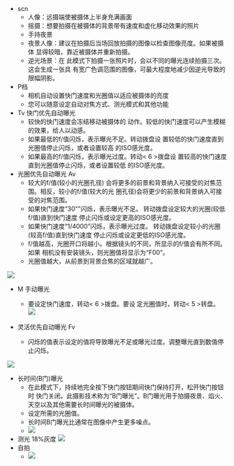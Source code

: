
- scn
  - 人像：远摄端使被摄体上半身充满画面
  - 摇摄：想要拍摄在被摄体的背景带有速度和虚化移动效果的照片
  - 手持夜景 
  - 夜景人像：建议在拍摄后当场回放拍摄的图像以检查图像亮度。如果被摄体 显得较暗，靠近被摄体并重新拍摄。
  - 逆光场景：在 此模式下拍摄一张照片时，会以不同的曝光连续拍摄三次。这会生成一张具 有宽广色调范围的图像，可最大程度地减少因逆光导致的限幅阴影。
- P档
  - 相机自动设置快门速度和光圈值以适应被摄体的亮度
  - 您可以随意设定自动对焦方式、测光模式和其他功能
- Tv 快门优先自动曝光
  - 较快的快门速度会冻结移动被摄体的 动作。较低的快门速度可以产生模糊的效果，给人以动感。
  - 如果最低的f/值闪烁，表示曝光不足。转动拨盘设 置较低的快门速度直到光圈值停止闪烁，或者设置较高 的ISO感光度。
  - 如果最高的f/值闪烁，表示曝光过度。转动< 6 >拨盘设 置较高的快门速度直到光圈值停止闪烁，或者设置较低 的ISO感光度。
- 光圈优先自动曝光 Av
  - 较大的f/值(较小的光圈孔径) 会将更多的前景和背景纳入可接受的对焦范围。相反，较小的f/值(较大的光 圈孔径)会将更少的前景和背景纳入可接受的对焦范围。
  - 如果快门速度“30"”闪烁，表示曝光不足。 转动拨盘设定较大的光圈(较低f/值)直到快门速度 停止闪烁或设定更高的ISO感光度。
  - 如果快门速度“1/4000”闪烁，表示曝光过度。 转动拨盘设定较小的光圈(较高f/值)直到快门速度 停止闪烁或设定更低的ISO感光度。
  - f/值越高，光圈开口将越小。根据镜头的不同，所显示的f/值会有所不同。如果 相机没有安装镜头，则光圈值将显示为“F00”。
  - 光圈值越大，从前景到背景合焦的区域就越广。

![](https://tczimg.s3.amazonaws.com/vscode/450011983b674263b838a2ce1fa3fad2.png)

- M 手动曝光
  - 要设定快门速度，转动< 6 >拨盘。要设 定光圈值时，转动< 5 >转盘。
![](https://tczimg.s3.amazonaws.com/vscode/7cf031b511694b9b909a9bb937144b36.png)

- 灵活优先自动曝光 Fv
  - 闪烁的值表示设定的值将导致曝光不足或曝光过度。调整曝光直到数值停止闪烁。

![](https://tczimg.s3.amazonaws.com/vscode/4b4e3cf6eece4c09b105d82f9492111b.png)

- 长时间(B门)曝光
  - 在此模式下，持续地完全按下快门按钮期间快门保持打开，松开快门按钮时 快门关闭。此摄影技术称为“B门曝光”。B门曝光用于拍摄夜景、焰火、天空以及其他需要长时间曝光的被摄体。
  - 设定所需的光圈值。
  - 长时间B门曝光比通常在图像中产生更多噪点。
  - ![](https://tczimg.s3.amazonaws.com/vscode/1d0bb4a4bef9490cacdfae58229b1be0.png)
-	测光 18%灰度
![](https://tczimg.s3.amazonaws.com/vscode/b9ba7a172d734b2bb4d38e5563466ed7.png)
- 自拍
  - ![](https://tczimg.s3.amazonaws.com/vscode/e1a296f376ce48218cc4877d3cd15860.png)
